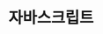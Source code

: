 ---
title: "자바스크립트"
layout: category
permalink: /categories/javascript/
author_profile: true
taxonomy: 자바스크립트
sidebar:
  nav: "categories"
---